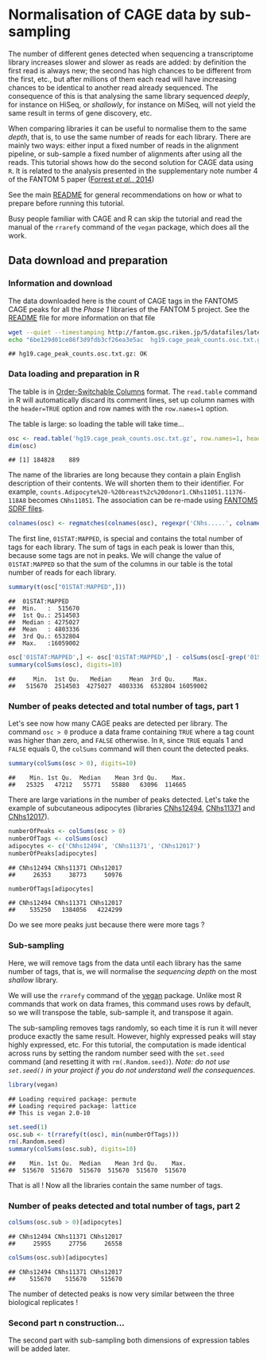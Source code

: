 

Normalisation of CAGE data by sub-sampling
=========================================

The number of different genes detected when sequencing a transcriptome library
increases slower and slower as reads are added: by definition the first read is
always new; the second has high chances to be different from the first, etc.,
but after millions of them each read will have increasing chances to be
identical to another read already sequenced.  The consequence of this is that
analysing the same library sequenced _deeply_, for instance on HiSeq, or
_shallowly_, for instance on MiSeq, will not yield the same result in terms of
gene discovery, etc.

When comparing libraries it can be useful to normalise them to the same
_depth_, that is, to use the same number of reads for each library.  There are
mainly two ways: either input a fixed number of reads in the alignment
pipeline, or sub-sample a fixed number of alignments after using all the reads.
This tutorial shows how do the second solution for CAGE data using `R`.  It is
related to the analysis presented in the supplementary note number 4 of the
FANTOM 5 paper ([Forrest _et al._, 2014][F5])

[F5]: http://dx.doi.org/10.1038/nature13182 "Forrest et al., 2014"

See the main [README](../README.md) for general recommendations on how or what
to prepare before running this tutorial.

Busy people familiar with CAGE and R can skip the tutorial and read the manual
of the `rrarefy` command of the `vegan` package, which does all the work.

<a id="data-prep">Data download and preparation</a>
---------------------------------------------------

### Information and download

The data downloaded here is the count of CAGE tags in the FANTOM5 CAGE peaks
for all the _Phase 1_ libraries of the FANTOM 5 project.  See the [README][F5 README]
file for more information on that file

[F5 README]: http://fantom.gsc.riken.jp/5/datafiles/latest/extra/CAGE_peaks/00_readme.txt


```bash
wget --quiet --timestamping http://fantom.gsc.riken.jp/5/datafiles/latest/extra/CAGE_peaks/hg19.cage_peak_counts.osc.txt.gz
echo "6be129d01ce86f3d9fdb3cf26ea3e5ac  hg19.cage_peak_counts.osc.txt.gz" | md5sum -c
```

```
## hg19.cage_peak_counts.osc.txt.gz: OK
```

### Data loading and preparation in R

The table is in [Order-Switchable Columns][OSC] format.  The `read.table`
command in R will automatically discard its comment lines, set up column names
with the `header=TRUE` option and row names with the `row.names=1` option.

[OSC]: http://sourceforge.net/projects/osctf/

The table is large: so loading the table will take time…


```r
osc <- read.table('hg19.cage_peak_counts.osc.txt.gz', row.names=1, header=TRUE)
dim(osc)
```

```
## [1] 184828    889
```

The name of the libraries are long because they contain a plain English
description of their contents.  We will shorten them to their identifier.  For
example, `counts.Adipocyte%20-%20breast%2c%20donor1.CNhs11051.11376-118A8`
becomes `CNhs11051`.  The association can be re-made using [FANTOM5 SDRF
files](../FANTOM5_SDRF_files/sdrf.md).


```r
colnames(osc) <- regmatches(colnames(osc), regexpr('CNhs.....', colnames(osc)))
```

The first line, `01STAT:MAPPED`, is special and contains the total number of
tags for each library.  The sum of tags in each peak is lower than this,
because some tags are not in peaks.  We will change the value of
`01STAT:MAPPED` so that the sum of the columns in our table is the total number
of reads for each library.


```r
summary(t(osc["01STAT:MAPPED",]))
```

```
##  01STAT:MAPPED     
##  Min.   :  515670  
##  1st Qu.: 2514503  
##  Median : 4275027  
##  Mean   : 4803336  
##  3rd Qu.: 6532804  
##  Max.   :16059002
```

```r
osc['01STAT:MAPPED',] <- osc['01STAT:MAPPED',] - colSums(osc[-grep('01STAT:MAPPED', rownames(osc)),])
summary(colSums(osc), digits=10)
```

```
##     Min.  1st Qu.   Median     Mean  3rd Qu.     Max. 
##   515670  2514503  4275027  4803336  6532804 16059002
```

### Number of peaks detected and total number of tags, part 1

Let's see now how many CAGE peaks are detected per library.  The command `osc >
0` produce a data frame containing `TRUE` where a tag count was higher than zero,
and `FALSE` otherwise.  In `R`, since `TRUE` equals 1 and `FALSE` equals 0, the
`colSums` command will then count the detected peaks.


```r
summary(colSums(osc > 0), digits=10)
```

```
##    Min. 1st Qu.  Median    Mean 3rd Qu.    Max. 
##   25325   47212   55771   55880   63096  114665
```

There are large variations in the number of peaks detected.  Let's take the example
of subcutaneous adipocytes (libraries [CNhs12494][], [CNhs11371][] and [CNhs12017][]).

[CNhs12494]: http://fantom.gsc.riken.jp/5/sstar/FF:11259-116F8 "Adipocyte - subcutaneous, donor1"
[CNhs11371]: http://fantom.gsc.riken.jp/5/sstar/FF:11336-117F4 "Adipocyte - subcutaneous, donor2"
[CNhs12017]: http://fantom.gsc.riken.jp/5/sstar/FF:11408-118E4 "Adipocyte - subcutaneous, donor3"


```r
numberOfPeaks <- colSums(osc > 0)
numberOfTags <- colSums(osc)
adipocytes <- c('CNhs12494', 'CNhs11371', 'CNhs12017')
numberOfPeaks[adipocytes]
```

```
## CNhs12494 CNhs11371 CNhs12017 
##     26353     38773     50976
```

```r
numberOfTags[adipocytes]
```

```
## CNhs12494 CNhs11371 CNhs12017 
##    535250   1384056   4224299
```

Do we see more peaks just because there were more tags ?

### Sub-sampling

Here, we will remove tags from the data until each library has the same number of tags,
that is, we will normalise the _sequencing depth_ on the most _shallow_ library.

We will use the `rrarefy` command of the [vegan](http://vegan.r-forge.r-project.org/) package.
Unlike most R commands that work on data frames, this command uses rows by default, so we will
transpose the table, sub-sample it, and transpose it again.

The sub-sampling removes tags randomly, so each time it is run it will never
produce exactly the same result.  However, highly expressed peaks will stay
highly expressed, etc.  For this tutorial, the computation is made identical
across runs by setting the random number seed with the `set.seed` command (and
resetting it with `rm(.Random.seed)`).  _Note: do not use `set.seed()` in your
project if you do not understand well the consequences._


```r
library(vegan)
```

```
## Loading required package: permute
## Loading required package: lattice
## This is vegan 2.0-10
```

```r
set.seed(1)
osc.sub <- t(rrarefy(t(osc), min(numberOfTags)))
rm(.Random.seed)
summary(colSums(osc.sub), digits=10)
```

```
##    Min. 1st Qu.  Median    Mean 3rd Qu.    Max. 
##  515670  515670  515670  515670  515670  515670
```

That is all !  Now all the libraries contain the same number of tags.

### Number of peaks detected and total number of tags, part 2


```r
colSums(osc.sub > 0)[adipocytes]
```

```
## CNhs12494 CNhs11371 CNhs12017 
##     25955     27756     26558
```

```r
colSums(osc.sub)[adipocytes]
```

```
## CNhs12494 CNhs11371 CNhs12017 
##    515670    515670    515670
```

The number of detected peaks is now very similar between the three biological replicates !

### Second part n construction…

The second part with sub-sampling both dimensions of expression tables will be
added later.
